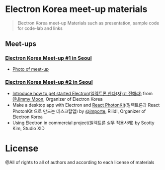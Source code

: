 # Electron Korea meet-up materials

> Electron Korea meet-up Materials such as presentation, sample code for code-lab and links

## Meet-ups

### [Electron Korea Meet-up #1 in Seoul](http://www.meetup.com/electron-kr/events/226252583/)

- [Photo of meet-up](http://www.meetup.com/electron-kr/photos/26513459/443589555/)

### [Electron Korea Meet-up #2 in Seoul](http://www.meetup.com/electron-kr/events/226416682/)

- [Introduce how to get started Electron(일렉트론 한다(자)고 전해라)](http://electron-kr.github.io/meetup/meetup-2016-01-27/introduce-how-to-get-started-with-electron) from [@Jimmy Moon](https://github.com/ragingwind), Organizer of Electron Korea
- Make a desktop app with Electron and [React PhotonKit](https://github.com/react-photonkit/react-photonkit)(일렉트론과 React PhotonKit 으로 만드는 데스크탑앱) by [@importe](http://import.re/), Riiid!, Organizer of Electron Korea
- Using Electron in commercial project(일렉트론 실무 적용사례) by Scotty Kim, Studio XID

# License

@All of rights to all of authors and according to each license of materials
